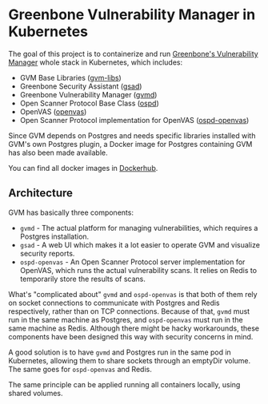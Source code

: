 # Greenbone Vulnerability Manager in Kubernetes

The goal of this project is to containerize and run [Greenbone's Vulnerability Manager](https://www.greenbone.net/en/community-edition/) whole stack in Kubernetes, which includes:

* GVM Base Libraries ([gvm-libs](https://github.com/greenbone/gvm-libs))
* Greenbone Security Assistant ([gsad](https://github.com/greenbone/gsa))
* Greenbone Vulnerability Manager ([gvmd](https://github.com/greenbone/gvmd))
* Open Scanner Protocol Base Class ([ospd](https://github.com/greenbone/ospd))
* OpenVAS ([openvas](https://github.com/greenbone/openvas))
* Open Scanner Protocol implementation for OpenVAS ([ospd-openvas](https://github.com/greenbone/ospd-openvas))

Since GVM depends on Postgres and needs specific libraries installed with GVM's own Postgres plugin, a Docker image for Postgres containing GVM has also been made available.

You can find all docker images in [Dockerhub](https://hub.docker.com/u/aleksanderllada).

## Architecture

GVM has basically three components:

* `gvmd` - The actual platform for managing vulnerabilities, which requires a Postgres installation.
* `gsad` - A web UI which makes it a lot easier to operate GVM and visualize security reports.
* `ospd-openvas` - An Open Scanner Protocol server implementation for OpenVAS, which runs the actual vulnerability scans. It relies on Redis to temporarily store the results of scans.

What's "complicated about" `gvmd` and `ospd-openvas` is that both of them rely on socket connections to communicate with Postgres and Redis respectively, rather than on TCP connections. Because of that, `gvmd` must run in the same machine as Postgres, and `ospd-openvas` must run in the same machine as Redis. Although there might be hacky workarounds, these components have been designed this way with security concerns in mind.

A good solution is to have `gvmd` and Postgres run in the same pod in Kubernetes, allowing them to share sockets through an emptyDir volume. The same goes for `ospd-openvas` and Redis. 

The same principle can be applied running all containers locally, using shared volumes.
